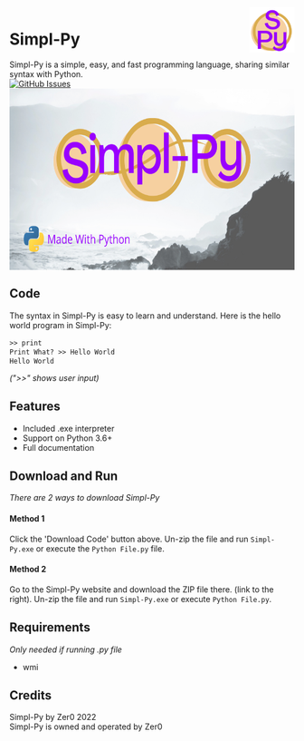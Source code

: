 <img src="https://github.com/Zer0-Official/Simpl-Py/blob/main/media/Simpl-Py%20Small%20Logo.png" align="right" width="80" height="80"/>

# Simpl-Py
Simpl-Py is a simple, easy, and fast programming language, sharing similar syntax with Python.
<br>
[![GitHub Issues](https://img.shields.io/github/issues/Zer0-Official/Simpl-Py?style=flat-square)](https://github.com/Zer0-Official/Simpl-Py/issues)
<br>
<img src="https://github.com/Zer0-Official/Simpl-Py/blob/main/media/Simpl-Py%20TN.png" align="middle" width="640" height="320"/>

## Code
The syntax in Simpl-Py is easy to learn and understand. Here is the hello world program in Simpl-Py:
```
>> print
Print What? >> Hello World
Hello World
```
*(">>" shows user input)*

## Features
* Included .exe interpreter
* Support on Python 3.6+
* Full documentation

## Download and Run
*There are 2 ways to download Simpl-Py*

#### Method 1
Click the 'Download Code' button above. Un-zip the file and run `Simpl-Py.exe` or execute the `Python File.py` file.

#### Method 2
Go to the Simpl-Py website and download the ZIP file there. (link to the right).
Un-zip the file and run `Simpl-Py.exe` or execute `Python File.py`.

## Requirements
*Only needed if running .py file*
* wmi

## Credits
Simpl-Py by Zer0 2022
<br>
Simpl-Py is owned and operated by Zer0

